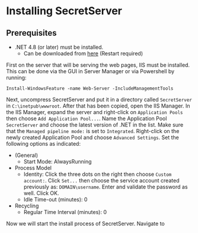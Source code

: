 # Installing SecretServer

## Prerequisites

* .NET 4.8 (or later) must be installed.
  * Can be downloaded from [here](https://dotnet.microsoft.com/download/dotnet-framework/net48) (Restart required)

First on the server that will be serving the web pages, IIS must be installed. This can be done via the GUI in Server Manager or via Powershell by running:
```
Install-WindowsFeature -name Web-Server -IncludeManagementTools
```
Next, uncompress SecretServer and put it in a directory called `SecretServer` in `C:\inetpub\wwwroot`. After that has been copied, open the IIS Manager. In the IIS Manager, expand the server and right-click on `Application Pools` then choose `Add Application Pool...`. Name the Application Pool `SecretServer` and choose the latest version of .NET in the list. Make sure that the `Managed pipeline mode:` is set to `Integrated`. Right-click on the newly created Application Pool and choose `Advanced Settings`. Set the following options as indicated:

* (General)
  * Start Mode: AlwaysRunning
* Process Model
  * Identity:
    Click the three dots on the right then choose `Custom account:`. Click `Set...` then choose the service account created previously as: `DOMAIN\username`. Enter and validate the password as well. Click OK.
  * Idle Time-out (minutes): 0
* Recycling
  * Regular Time Interval (minutes): 0
  
Now we will start the install process of SecretServer. Navigate to 
